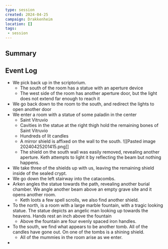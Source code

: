 ```yaml
---
type: session
created: 2024-04-25
campaign: Drakkenheim
location: []
tags:
 - session
---
```



## Summary

## Event Log

- We pick back up in the scriptorium.
	- The south of the room has a statue with an aperture device
	- The west side of the room has another aperture door, but the light does not extend far enough to reach it
- We go back down to the room to the south, and redirect the lights to open another door
- We enter a room with a statue of some paladin in the center
	- Saint Vitruvio
	- Cavities in the statue at the right thigh hold the remaining bones of Saint Vitruvio
	- Hundreds of lit candles
	- A mirror shield is affixed on the wall to the south.
	 ![[Pasted image 20240425201415.png]]
	- The shield on the south wall was easily removed, revealing another aperture. Keth attempts to light it by reflecting the beam but nothing happens.
- We take three of the shields up with us, leaving the remaining shield inside of the sealed crypt.
- We go down the left stairway into the catacombs.
- Arken angles the statue towards the path, revealing another burial chamber. We angle another beam above an empty grave site and it opens another room.
	- Keth loots a few spell scrolls, we also find another shield.
- To the north, is a room with a large marble fountain, with a tragic looking statue. The statue depicts an angelic man looking up towards the heavens. Hands rest an inch above the fountain
	- Above the fountain are four evenly spaced iron handles.
- To the south, we find what appears to be another tomb. All of the candles have gone out. On one of the tombs is a shining shield.
	- All of the mummies in the room arise as we enter.
- 

